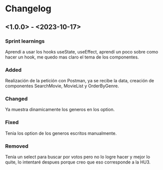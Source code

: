 # Changelog
## <1.0.0> - <2023-10-17>

### Sprint learnings

Aprendi a usar los hooks useState, useEffect, aprendí un poco sobre como hacer un hook, me quedo mas claro el tema de los componentes.

### Added

Realización de la petición con Postman, ya se recibe la data, creación de componentes SearchMovie, MovieList y OrderByGenre.

### Changed

Ya muestra dinamicamente los generos en los option.

### Fixed

Tenia los option de los generos escritos manualmente.

### Removed

Tenía un select para buscar por votos pero no lo logre hacer y mejor lo quite, lo intentaré despues porque creo que eso corresponde a la HU3.